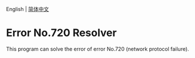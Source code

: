 English | [简体中文](/README.en.md) 
# Error No.720 Resolver
This program can solve the error of error No.720 (network protocol failure).

